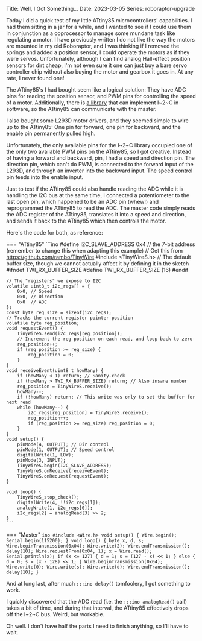 Title: Well, I Got Something...
Date: 2023-03-05
Series: roboraptor-upgrade

Today I did a quick test of my little ATtiny85 microcontrollers' capabilities. I had them sitting in a jar for a while, and I wanted to see if I could use them in conjunction as a coprocessor to manage some mundane task like regulating a motor. I have previously written I do not like the way the motors are mounted in my old Roboraptor, and I was thinking if I removed the springs and added a position sensor, I could operate the motors as if they were servos. Unfortunately, although I can find analog Hall-effect position sensors for dirt cheap, I'm not even sure it one can just buy a bare servo controller chip without also buying the motor and gearbox it goes in. At any rate, I never found one!

The ATtiny85's I had bought seem like a logical solution: They have ADC pins for reading the position sensor, and PWM pins for controlling the speed of a motor. Additionally, there is [a library](https://github.com/rambo/TinyWire/) that can implement I~2~C in software, so the ATtiny85 can communicate with the master.

I also bought some L293D motor drivers, and they seemed simple to wire up to the ATtiny85: One pin for forward, one pin for backward, and the enable pin permanently pulled high.

Unfortunately, the only available pins for the I~2~C library occupied one of the only two available PWM pins on the ATtiny85, so I got creative. Instead of having a forward and backward, pin, I had a speed and direction pin. The direction pin, which can't do PWM, is connected to the forward input of the L293D, and through an inverter into the backward input. The speed control pin feeds into the enable input.

Just to test if the ATtiny85 could also handle reading the ADC while it is handling the I2C bus at the same time, I connected a potentiometer to the last open pin, which happened to be an ADC pin (whew!) and reprogrammed the ATtiny85 to read the ADC. The master code simply reads the ADC register of the ATtiny85, translates it into a speed and direction, and sends it back to the ATtiny85 which then controls the motor.

Here's the code for both, as reference:

=== "ATtiny85"
    ```ino
    #define I2C_SLAVE_ADDRESS 0x4 // the 7-bit address (remember to change this when adapting this example)
    // Get this from https://github.com/rambo/TinyWire
    #include <TinyWireS.h>
    // The default buffer size, though we cannot actually affect it by defining it in the sketch
    #ifndef TWI_RX_BUFFER_SIZE
    #define TWI_RX_BUFFER_SIZE (16)
    #endif

    // The "registers" we expose to I2C
    volatile uint8_t i2c_regs[] = {
        0x0, // Speed
        0x0, // Direction
        0x0  // ADC
    };
    const byte reg_size = sizeof(i2c_regs);
    // Tracks the current register pointer position
    volatile byte reg_position;
    void requestEvent() {  
        TinyWireS.send(i2c_regs[reg_position]);
        // Increment the reg position on each read, and loop back to zero
        reg_position++;
        if (reg_position >= reg_size) {
            reg_position = 0;
        }
    }
    void receiveEvent(uint8_t howMany) {
        if (howMany < 1) return; // Sanity-check
        if (howMany > TWI_RX_BUFFER_SIZE) return; // Also insane number
        reg_position = TinyWireS.receive();
        howMany--;
        if (!howMany) return; // This write was only to set the buffer for next read
        while (howMany--) {
            i2c_regs[reg_position] = TinyWireS.receive();
            reg_position++;
            if (reg_position >= reg_size) reg_position = 0;
        }
    }
    void setup() {
        pinMode(4, OUTPUT); // Dir control
        pinMode(1, OUTPUT); // Speed control
        digitalWrite(1, LOW);
        pinMode(3, INPUT);
        TinyWireS.begin(I2C_SLAVE_ADDRESS);
        TinyWireS.onReceive(receiveEvent);
        TinyWireS.onRequest(requestEvent);
    }

    void loop() {
        TinyWireS_stop_check();
        digitalWrite(4, !!i2c_regs[1]);
        analogWrite(1, i2c_regs[0]);
        i2c_regs[2] = analogRead(3) >> 2;
    }
    ```
=== "Master"
    ```ino
    #include <Wire.h>
    void setup() {
        Wire.begin();
        Serial.begin(115200);
    }
    void loop() {
        byte x, d, s;
        Wire.beginTransmission(0x04);
        Wire.write(2);
        Wire.endTransmission();
        delay(10);
        Wire.requestFrom(0x04, 1);
        x = Wire.read();
        Serial.println(x);
        if (x <= 127) {
            d = 1;
            s = (127 - x) << 1;
        } else {
            d = 0;
            s = (x - 128) << 1;
        }
        Wire.beginTransmission(0x04);
        Wire.write(0);
        Wire.write(s);
        Wire.write(d);
        Wire.endTransmission();
        delay(10);
    }
    ```

And at long last, after much `:::ino delay()` tomfoolery, I got something to work.

I quickly discovered that the ADC read (i.e. the `:::ino analogRead()` call) takes a bit of time, and during that interval, the ATtiny85 effectively drops off the I~2~C bus. Weird, but workable.

Oh well. I don't have half the parts I need to finish anything, so I'll have to wait.

